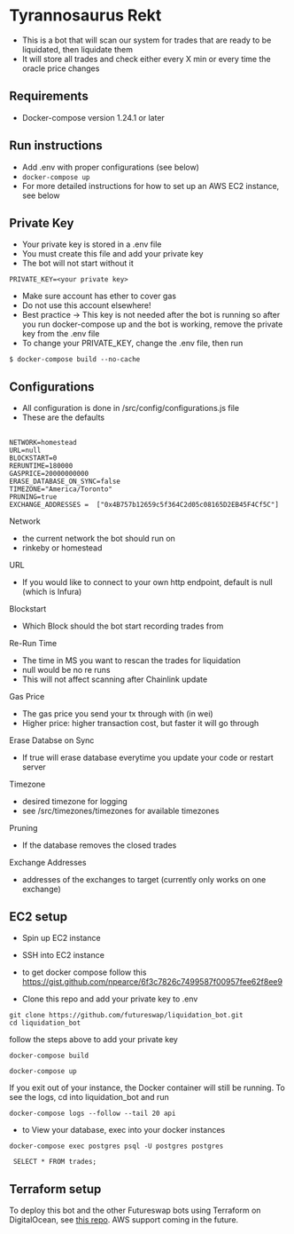 # Tyrannosaurus Rekt
* This is a bot that will scan our system for trades that are ready to be liquidated, then liquidate them
* It will store all trades and check either every X min or every time the oracle price changes

## Requirements 
* Docker-compose version 1.24.1 or later

## Run instructions
* Add .env with proper configurations (see below)
* `docker-compose up`
* For more detailed instructions for how to set up an AWS EC2 instance, see below

## Private Key 
* Your private key is stored in a .env file 
* You must create this file and add your private key
* The bot will not start without it
```
PRIVATE_KEY=<your private key>
```
* Make sure account has ether to cover gas
* Do not use this account elsewhere!
* Best practice -> This key is not needed after the bot is running so after you run docker-compose up and the bot is working, remove the private key from the .env file
* To change your PRIVATE_KEY, change the .env file, then run
```
$ docker-compose build --no-cache
```

## Configurations
* All configuration is done in /src/config/configurations.js file
* These are the defaults
## 
```
NETWORK=homestead
URL=null
BLOCKSTART=0 
RERUNTIME=180000
GASPRICE=20000000000
ERASE_DATABASE_ON_SYNC=false
TIMEZONE="America/Toronto"
PRUNING=true
EXCHANGE_ADDRESSES =  ["0x4B757b12659c5f364C2d05c08165D2EB45F4Cf5C"]
```

Network
* the current network the bot should run on 
* rinkeby or homestead

URL
* If you would like to connect to your own http endpoint, default is null (which is Infura)

Blockstart
* Which Block should the bot start recording trades from 

Re-Run Time
* The time in MS you want to rescan the trades for liquidation
* null would be no re runs 
* This will not affect scanning after Chainlink update

Gas Price 
* The gas price you send your tx through with (in wei)
* Higher price: higher transaction cost, but faster it will go through

Erase Databse on Sync
* If true will erase database everytime you update your code or restart server 

Timezone 
* desired timezone for logging
* see /src/timezones/timezones for available timezones

Pruning
* If the database removes the closed trades

Exchange Addresses 
* addresses of the exchanges to target (currently only works on one exchange) 

## EC2 setup
* Spin up EC2 instance
* SSH into EC2 instance 
* to get docker compose follow this 
https://gist.github.com/npearce/6f3c7826c7499587f00957fee62f8ee9

* Clone this repo and add your private key to .env
```
git clone https://github.com/futureswap/liquidation_bot.git
cd liquidation_bot
```
follow the steps above to add your private key

```
docker-compose build

docker-compose up 
```

If you exit out of your instance, the Docker container will still be running. To see the logs, cd into liquidation_bot and run 
```
docker-compose logs --follow --tail 20 api
```
* to View your database, exec into your docker instances
```
docker-compose exec postgres psql -U postgres postgres
```
```
 SELECT * FROM trades;
 ```

## Terraform setup

To deploy this bot and the other Futureswap bots using Terraform on DigitalOcean, see [this repo](https://github.com/jonpurdy/fsbot_terraform). AWS support coming in the future.
